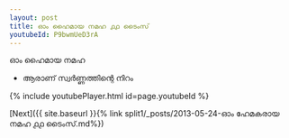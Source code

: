 ```yaml
---
layout: post
title: ഓം ഹൈമായ നമഹ ൧൧ ടൈംസ്
youtubeId: P9bwmUeD3rA
---
```

 
 
 ഓം ഹൈമായ നമഹ 
 
 -  ആരാണ് സ്വർണ്ണത്തിന്റെ നിറം 
 
  
 
  
 
 
 
 
 
 


{% include youtubePlayer.html id=page.youtubeId %}
 
[Next]({{ site.baseurl }}{% link  split1/_posts/2013-05-24-ഓം ഹേമകരായ നമഹ ൧൧ ടൈംസ്.md%})
 
